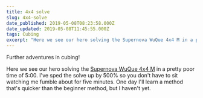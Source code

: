 ```yaml
---
title: 4x4 solve
slug: 4x4-solve
date_published: 2019-05-08T08:23:58.000Z
date_updated: 2019-05-08T11:45:55.000Z
tags: Cubing
excerpt: "Here we see our hero solving the Supernova WuQue 4x4 M in a pretty poor time of 5:00."
---
```


Further adventures in cubing!

Here we see our hero solving the [Supernova WuQue 4x4 M](https://speedcubeshop.com/collections/supernova-magnetic/products/supernova-wuque-m-4x4) in a pretty poor time of 5:00. I've sped the solve up by 500% so you don't have to sit watching me fumble about for five minutes. One day I'll learn a method that's quicker than the beginner method, but I haven't yet.
